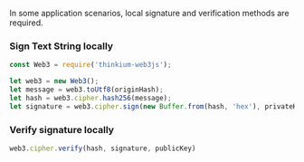 



In some application scenarios, local signature and verification methods are required.



### Sign Text String locally

```js
const Web3 = require('thinkium-web3js');

let web3 = new Web3();
let message = web3.toUtf8(originHash);
let hash = web3.cipher.hash256(message);
let signature = web3.cipher.sign(new Buffer.from(hash, 'hex'), privateKey);
```

### Verify signature locally

```js
web3.cipher.verify(hash, signature, publicKey) 
```



